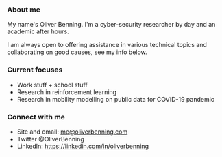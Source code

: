 ### About me

My name's Oliver Benning. I'm a cyber-security researcher by day and an academic after hours.

I am always open to offering assistance in various technical topics and collaborating on good causes, see my info below.

### Current focuses
* Work stuff + school stuff
* Research in reinforcement learning
* Research in mobility modelling on public data for COVID-19 pandemic

### Connect with me
* Site and email: me@oliverbenning.com
* Twitter @OliverBenning
* LinkedIn: https://linkedin.com/in/oliverbenning

